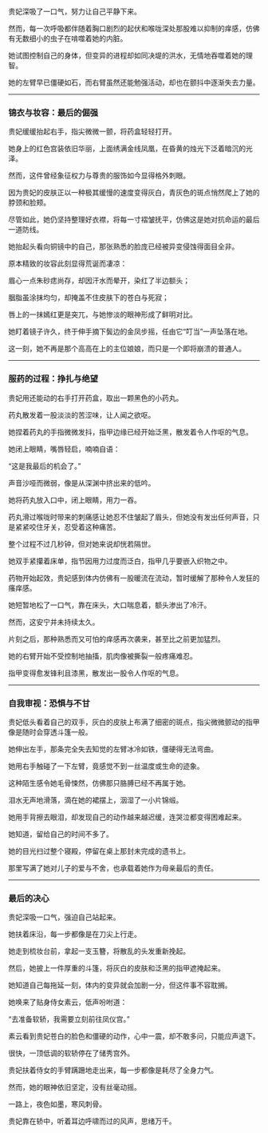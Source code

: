 # 

贵妃深吸了一口气，努力让自己平静下来。

然而，每一次呼吸都伴随着胸口剧烈的起伏和喉咙深处那股难以抑制的痒感，仿佛有无数细小的虫子在啃噬着她的内脏。

她试图控制自己的身体，但变异的进程却如同决堤的洪水，无情地吞噬着她的理智。

她的左臂早已僵硬如石，而右臂虽然还能勉强活动，却也在颤抖中逐渐失去力量。

---

### **锦衣与妆容：最后的倔强**

贵妃缓缓抬起右手，指尖微微一颤，将药盒轻轻打开。

她身上的红色宫装依旧华丽，上面绣满金线凤凰，在昏黄的烛光下泛着暗沉的光泽。

然而，这件曾经象征权力与尊贵的服饰如今显得格外刺眼。

因为贵妃的皮肤正以一种极其缓慢的速度变得灰白，青灰色的斑点悄然爬上了她的脖颈和脸颊。

尽管如此，她仍坚持整理好衣襟，将每一寸褶皱抚平，仿佛这是她对抗命运的最后一道防线。

她抬起头看向铜镜中的自己，那张熟悉的脸庞已经被异变侵蚀得面目全非。

原本精致的妆容此刻显得荒诞而凄凉：

眉心一点朱砂痣尚存，却因汗水而晕开，染红了半边额头；

胭脂虽涂抹均匀，却掩盖不住皮肤下的苍白与死寂；

唇上的一抹嫣红更是突兀，与她惨淡的眼神形成了鲜明对比。

她盯着镜子许久，终于伸手摘下鬓边的金凤步摇，任由它“叮当”一声坠落在地。

这一刻，她不再是那个高高在上的主位娘娘，而只是一个即将崩溃的普通人。

---

### **服药的过程：挣扎与绝望**

贵妃用还能动的右手打开药盒，取出一颗黑色的小药丸。

药丸散发着一股淡淡的苦涩味，让人闻之欲呕。

她捏着药丸的手指微微发抖，指甲边缘已经开始泛黑，散发着令人作呕的气息。

她闭上眼睛，嘴唇轻启，喃喃自语：

“这是我最后的机会了。”

声音沙哑而微弱，像是从深渊中挤出来的低吟。

她将药丸放入口中，闭上眼睛，用力一吞。

药丸滑过喉咙时带来的刺痛感让她忍不住皱起了眉头，但她没有发出任何声音，只是紧紧咬住牙关，忍受着这种痛苦。

整个过程不过几秒钟，但对她来说却恍若隔世。

她双手紧攥着床单，指节因用力过度而泛白，指甲几乎要嵌入织物之中。

药物开始起效，贵妃感到体内仿佛有一股暖流在流动，暂时缓解了那种令人发狂的瘙痒感。

她短暂地松了一口气，靠在床头，大口喘息着，额头渗出了冷汗。

然而，这安宁并未持续太久。

片刻之后，那种熟悉而又可怕的痒感再次袭来，甚至比之前更加猛烈。

她的右臂开始不受控制地抽搐，肌肉像被撕裂一般疼痛难忍。

指甲变得愈发锋利且漆黑，散发出一股令人作呕的气息。

---

### **自我审视：恐惧与不甘**

贵妃低头看着自己的双手，灰白的皮肤上布满了细密的斑点，指尖微微颤动的指甲像是随时会穿透斗篷一般。

她伸出左手，那条完全失去知觉的左臂冰冷如铁，僵硬得无法弯曲。

她用右手触碰了一下左臂，竟感觉不到一丝温度或生命的迹象。

这种陌生感令她毛骨悚然，仿佛那只胳膊已经不再属于她。

泪水无声地滑落，滴在她的裙摆上，洇湿了一小片锦缎。

她用手背擦去眼泪，却发现自己的动作越来越迟缓，连哭泣都变得困难起来。

她知道，留给自己的时间不多了。

她的目光扫过整个寝殿，停留在桌上那封未完成的遗书上。

那里写满了她对儿子的爱与不舍，也承载着她作为母亲最后的责任。

---

### **最后的决心**

贵妃深吸一口气，强迫自己站起来。

她扶着床沿，每一步都像是在刀尖上行走。

她走到梳妆台前，拿起一支玉簪，将散乱的头发重新挽起。

然后，她披上一件厚重的斗篷，将灰白的皮肤和泛黑的指甲遮掩起来。

她知道自己每拖延一刻，体内的变异就会加剧一分，但这件事不容耽搁。

她唤来了贴身侍女素云，低声吩咐道：

“去准备软轿，我需要立刻前往凤仪宫。”

素云看到贵妃苍白的脸色和僵硬的动作，心中一震，却不敢多问，只能应声退下。

很快，一顶低调的软轿停在了储秀宫外。

贵妃扶着侍女的手臂蹒跚地走出来，每一步都像是耗尽了全身力气。

然而，她的眼神依旧坚定，没有丝毫动摇。

一路上，夜色如墨，寒风刺骨。

贵妃靠在轿中，听着耳边呼啸而过的风声，思绪万千。